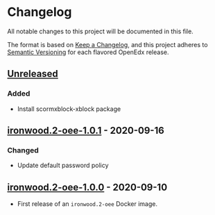 # Changelog

All notable changes to this project will be documented in this file.

The format is based on [Keep a Changelog](https://keepachangelog.com/en/1.0.0/),
and this project adheres to [Semantic
Versioning](https://semver.org/spec/v2.0.0.html) for each flavored OpenEdx
release.

## [Unreleased]

### Added

- Install scormxblock-xblock package

## [ironwood.2-oee-1.0.1] - 2020-09-16

### Changed

- Update default password policy

## [ironwood.2-oee-1.0.0] - 2020-09-10

- First release of an `ironwood.2-oee` Docker image.

[unreleased]: https://github.com/openfun/openedx-docker/compare/ironwood.2-oee-1.0.1...HEAD
[ironwood.2-oee-1.0.1]: https://github.com/openfun/openedx-docker/compare/ironwood.2-oee-1.0.0...ironwood.2-oee-1.0.1
[ironwood.2-oee-1.0.0]: https://github.com/openfun/openedx-docker/releases/tag/ironwood.2-oee-1.0.0
